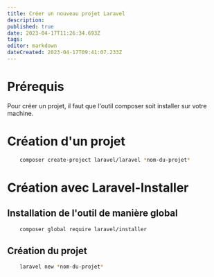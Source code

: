 ```yaml
---
title: Créer un nouveau projet Laravel
description: 
published: true
date: 2023-04-17T11:26:34.693Z
tags: 
editor: markdown
dateCreated: 2023-04-17T09:41:07.233Z
---
```


# Prérequis
Pour créer un projet, il faut que l'outil composer soit installer sur votre machine.

# Création d'un projet
```bash
	composer create-project laravel/laravel *nom-du-projet*
```

# Création avec Laravel-Installer
## Installation de l'outil de manière global
```bash
	composer global require laravel/installer
```
## Création du projet
```bash
	laravel new *nom-du-projet*
```
